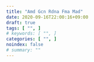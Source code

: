 ```yaml
---
title: "Amd Gcn Rdna Fma Mad"
date: 2020-09-16T22:00:16+09:00
draft: true
tags: [ "", ]
# keywords: [ "", ]
categories: [ "", ]
noindex: false
# summary: ""
---
```


